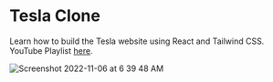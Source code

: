 # Tesla Clone

Learn how to build the Tesla website using React and Tailwind CSS. YouTube Playlist [here](https://www.youtube.com/playlist?list=PL5ZlXxM-0LTEVCWlYYqIjPoFuq1a7bbVA).

![Screenshot 2022-11-06 at 6 39 48 AM](https://user-images.githubusercontent.com/4500215/200174106-e5b68eb5-b200-4397-b657-07badd79632f.png)
